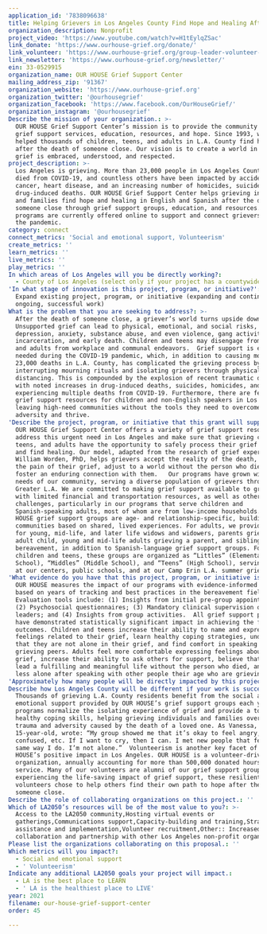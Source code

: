 ```yaml
---
application_id: '7838096638'
title: Helping Grievers in Los Angeles County Find Hope and Healing After a Death
organization_description: Nonprofit
project_video: 'https://www.youtube.com/watch?v=H1tEylqZSac'
link_donate: 'https://www.ourhouse-grief.org/donate/'
link_volunteer: 'https://www.ourhouse-grief.org/group-leader-volunteer-form/'
link_newsletter: 'https://www.ourhouse-grief.org/newsletter/'
ein: 33-0529915
organization_name: OUR HOUSE Grief Support Center
mailing_address_zip: '91367'
organization_website: 'https://www.ourhouse-grief.org'
organization_twitter: '@ourhousegrief'
organization_facebook: 'https://www.facebook.com/OurHouseGrief/'
organization_instagram: '@ourhousegrief'
Describe the mission of your organization.: >-
  OUR HOUSE Grief Support Center’s mission is to provide the community with
  grief support services, education, resources, and hope. Since 1993, we have
  helped thousands of children, teens, and adults in L.A. County find healing
  after the death of someone close. Our vision is to create a world in which
  grief is embraced, understood, and respected.
project_description: >-
  Los Angeles is grieving. More than 23,000 people in Los Angeles County have
  died from COVID-19, and countless others have been impacted by accidents,
  cancer, heart disease, and an increasing number of homicides, suicides, and
  drug-induced deaths. OUR HOUSE Grief Support Center helps grieving individuals
  and families find hope and healing in English and Spanish after the death of
  someone close through grief support groups, education, and resources. All
  programs are currently offered online to support and connect grievers during
  the pandemic.
category: connect
connect_metrics: 'Social and emotional support, Volunteerism'
create_metrics: ''
learn_metrics: ''
live_metrics: ''
play_metrics: ''
In which areas of Los Angeles will you be directly working?:
  - County of Los Angeles (select only if your project has a countywide benefit)
'In what stage of innovation is this project, program, or initiative?': >-
  Expand existing project, program, or initiative (expanding and continuing
  ongoing, successful work)
What is the problem that you are seeking to address?: >-
  After the death of someone close, a griever’s world turns upside down.
  Unsupported grief can lead to physical, emotional, and social risks, such as
  depression, anxiety, substance abuse, and even violence, gang activity,
  incarceration, and early death. Children and teens may disengage from school,
  and adults from workplace and communal endeavors.  Grief support is especially
  needed during the COVID-19 pandemic, which, in addition to causing more than
  23,000 deaths in L.A. County, has complicated the grieving process by
  interrupting mourning rituals and isolating grievers through physical
  distancing. This is compounded by the explosion of recent traumatic deaths,
  with noted increases in drug-induced deaths, suicides, homicides, and families
  experiencing multiple deaths from COVID-19. Furthermore, there are few to no
  grief support resources for children and non-English speakers in Los Angeles,
  leaving high-need communities without the tools they need to overcome this
  adversity and thrive.
'Describe the project, program, or initiative that this grant will support to address the problem identified.': >-
  OUR HOUSE Grief Support Center offers a variety of grief support resources to
  address this urgent need in Los Angeles and make sure that grieving children,
  teens, and adults have the opportunity to safely process their grief feelings
  and find healing. Our model, adapted from the research of grief expert J.
  William Worden, PhD, helps grievers accept the reality of the death, process
  the pain of their grief, adjust to a world without the person who died, and
  foster an enduring connection with them.   Our programs have grown with the
  needs of our community, serving a diverse population of grievers throughout
  Greater L.A. We are committed to making grief support available to grievers
  with limited financial and transportation resources, as well as other life
  challenges, particularly in our programs that serve children and
  Spanish-speaking adults, most of whom are from low-income households.   OUR
  HOUSE grief support groups are age- and relationship-specific, building
  communities based on shared, lived experiences. For adults, we provide groups
  for young, mid-life, and later life widows and widowers, parents grieving an
  adult child, young and mid-life adults grieving a parent, and sibling
  bereavement, in addition to Spanish-language grief support groups. For
  children and teens, these groups are organized as “Littles” (Elementary
  School), “Middles” (Middle School), and “Teens” (High School), serving youths
  at our centers, public schools, and at our Camp Erin L.A. summer grief camp.
'What evidence do you have that this project, program, or initiative is or will be successful, and how will you define and measure success?': >-
  OUR HOUSE measures the impact of our programs with evidence-informed outcomes
  based on years of tracking and best practices in the bereavement field.
  Evaluation tools include: (1) Insights from initial pre-group appointments;
  (2) Psychosocial questionnaires; (3) Mandatory clinical supervision of group
  leaders; and (4) Insights from group activities.  All grief support programs
  have demonstrated statistically significant impact in achieving the following
  outcomes. Children and teens increase their ability to name and express
  feelings related to their grief, learn healthy coping strategies, understand
  that they are not alone in their grief, and find comfort in speaking with
  grieving peers. Adults feel more comfortable expressing feelings about their
  grief, increase their ability to ask others for support, believe that they can
  lead a fulfilling and meaningful life without the person who died, and feel
  less alone after speaking with other people their age who are grieving.
'Approximately how many people will be directly impacted by this project, program, or initiative?': '1926'
Describe how Los Angeles County will be different if your work is successful.: >-
  Thousands of grieving L.A. County residents benefit from the social and
  emotional support provided by OUR HOUSE’s grief support groups each year. Our
  programs normalize the isolating experience of grief and provide a toolkit of
  healthy coping skills, helping grieving individuals and families overcome the
  trauma and adversity caused by the death of a loved one. As Vanessa, a
  15-year-old, wrote: “My group showed me that it’s okay to feel angry, guilty,
  confused, etc. If I want to cry, then I can. I met new people that feel the
  same way I do. I’m not alone.”  Volunteerism is another key facet of OUR
  HOUSE’s positive impact in Los Angeles. OUR HOUSE is a volunteer-driven
  organization, annually accounting for more than 500,000 donated hours of
  service. Many of our volunteers are alumni of our grief support groups. After
  experiencing the life-saving impact of grief support, these resilient
  volunteers chose to help others find their own path to hope after the death of
  someone close.
Describe the role of collaborating organizations on this project.: ''
Which of LA2050’s resources will be of the most value to you?: >-
  Access to the LA2050 community,Hosting virtual events or
  gatherings,Communications support,Capacity-building and training,Strategy
  assistance and implementation,Volunteer recruitment,Other:: Increased
  collaboration and partnership with other Los Angeles non-profit organizations
Please list the organizations collaborating on this proposal.: ''
Which metrics will you impact?:
  - Social and emotional support
  - ' Volunteerism'
Indicate any additional LA2050 goals your project will impact.:
  - LA is the best place to LEARN
  - ' LA is the healthiest place to LIVE'
year: 2021
filename: our-house-grief-support-center
order: 45

---
```

